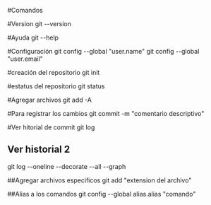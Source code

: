 #Comandos 

#Version 
git --version

#Ayuda
git --help

#Configuración
git config --global "user.name"
git config --global "user.email"

#creación del repositorio
git init

#estatus del repositorio
git status

#Agregar archivos 
git add -A

#Para registrar los cambios
git commit -m "comentario descriptivo" 

#Ver hitorial de commit
git log

## Ver historial 2
git log --oneline --decorate --all --graph

##Agregar archivos especificos
git add "extension del archivo"

##Alias a los comandos 
git config --global alias.alias "comando"
